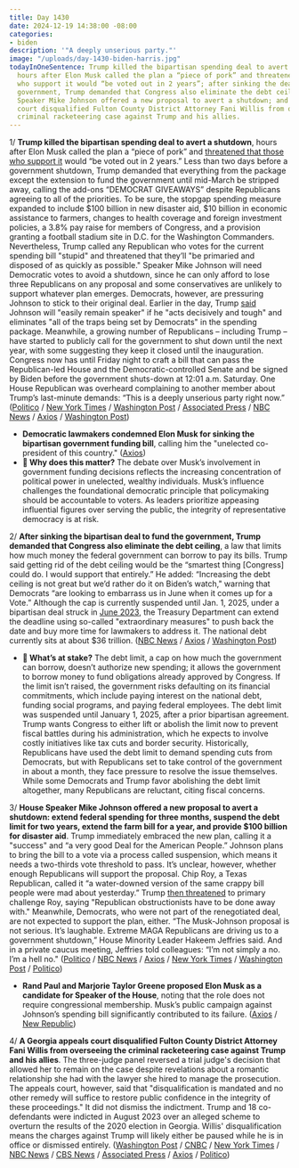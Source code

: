 ```yaml
---
title: Day 1430
date: 2024-12-19 14:38:00 -08:00
categories:
- biden
description: '"A deeply unserious party."'
image: "/uploads/day-1430-biden-harris.jpg"
todayInOneSentence: Trump killed the bipartisan spending deal to avert a shutdown,
  hours after Elon Musk called the plan a “piece of pork” and threatened that those
  who support it would “be voted out in 2 years”; after sinking the deal to fund the
  government, Trump demanded that Congress also eliminate the debt ceiling; House
  Speaker Mike Johnson offered a new proposal to avert a shutdown; and a Georgia appeals
  court disqualified Fulton County District Attorney Fani Willis from overseeing the
  criminal racketeering case against Trump and his allies.
---
```


1/ **Trump killed the bipartisan spending deal to avert a shutdown**, hours after Elon Musk called the plan a “piece of pork” and [threatened that those who support it](https://whatthefuckjusthappenedtoday.com/2024/12/18/day-1429/#3-elon-musk-directed-house-republica) would “be voted out in 2 years.” Less than two days before a government shutdown, Trump demanded that everything from the package except the extension to fund the government until mid-March be stripped away, calling the add-ons “DEMOCRAT GIVEAWAYS” despite Republicans agreeing to all of the priorities. To be sure, the stopgap spending measure expanded to include $100 billion in new disaster aid, $10 billion in economic assistance to farmers, changes to health coverage and foreign investment policies, a 3.8% pay raise for members of Congress, and a provision granting a football stadium site in D.C. for the Washington Commanders. Nevertheless, Trump called any Republican who votes for the current spending bill "stupid" and threatened that they’ll "be primaried and disposed of as quickly as possible." Speaker Mike Johnson will need Democratic votes to avoid a shutdown, since he can only afford to lose three Republicans on any proposal and some conservatives are unlikely to support whatever plan emerges. Democrats, however, are pressuring Johnson to stick to their original deal. Earlier in the day, Trump [said](https://www.foxnews.com/politics/trump-says-mike-johnson-easily-remain-speaker-he-acts-decisively-tough-spending-bill) Johnson will "easily remain speaker" if he "acts decisively and tough" and eliminates "all of the traps being set by Democrats" in the spending package. Meanwhile, a growing number of Republicans – including Trump – have started to publicly call for the government to shut down until the next year, with some suggesting they keep it closed until the inauguration. Congress now has until Friday night to craft a bill that can pass the Republican-led House and the Democratic-controlled Senate and be signed by Biden before the government shuts-down at 12:01 a.m. Saturday. One House Republican was overheard complaining to another member about Trump’s last-minute demands: “This is a deeply unserious party right now.” ([Politico](https://www.politico.com/live-updates/2024/12/19/congress/johnson-defers-to-trump-00195386) / [New York Times](https://www.nytimes.com/live/2024/12/19/us/trump-spending-government-shutdown) / [Washington Post](https://www.washingtonpost.com/politics/2024/12/19/trump-administration-transition/) / [Associated Press](https://apnews.com/live/budget-government-shutdown-congress-updates) / [NBC News](https://www.nbcnews.com/politics/congress/trump-opposes-funding-bill-pushing-government-closer-shutdown-rcna184745) / [Axios](https://www.axios.com/2024/12/18/fox-news-trump-johnson-spending-bill) / [Washington Post](https://www.washingtonpost.com/business/2024/12/18/government-shutdown-house-vote-cr/))

* **Democratic lawmakers condemned Elon Musk for sinking the bipartisan government funding bill**, calling him the "unelected co-president of this country." ([Axios](https://www.axios.com/2024/12/19/democrats-rage-at-unelected-co-president-elon-musk))
* **💭 Why does this matter?** The debate over Musk’s involvement in government funding decisions reflects the increasing concentration of political power in unelected, wealthy individuals. Musk’s influence challenges the foundational democratic principle that policymaking should be accountable to voters. As leaders prioritize appeasing influential figures over serving the public, the integrity of representative democracy is at risk.

2/ **After sinking the bipartisan deal to fund the government, Trump demanded that Congress also eliminate the debt ceiling**, a law that limits how much money the federal government can borrow to pay its bills. Trump said getting rid of the debt ceiling would be the “smartest thing [Congress] could do. I would support that entirely.” He added: “Increasing the debt ceiling is not great but we’d rather do it on Biden’s watch," warning that Democrats “are looking to embarrass us in June when it comes up for a Vote.” Although the cap is currently suspended until Jan. 1, 2025, under a bipartisan deal struck in [June 2023](https://whatthefuckjusthappenedtoday.com/2023/06/01/day-863/#1-a-group-of-republicans-threatened), the Treasury Department can extend the deadline using so-called "extraordinary measures" to push back the date and buy more time for lawmakers to address it. The national debt currently sits at about $36 trillion. ([NBC News](https://www.nbcnews.com/politics/donald-trump/trump-calls-abolishing-debt-ceiling-rcna184820) / [Axios](https://www.axios.com/2024/12/19/trump-debt-ceiling-government-shutdown) / [Washington Post](https://www.washingtonpost.com/business/2024/12/19/trump-debt-limit-shutdown/)) 

* **🧩 What’s at stake?** The debt limit, a cap on how much the government can borrow, doesn’t authorize new spending; it allows the government to borrow money to fund obligations already approved by Congress. If the limit isn’t raised, the government risks defaulting on its financial commitments, which include paying interest on the national debt, funding social programs, and paying federal employees. The debt limit was suspended until January 1, 2025, after a prior bipartisan agreement. Trump wants Congress to either lift or abolish the limit now to prevent fiscal battles during his administration, which he expects to involve costly initiatives like tax cuts and border security. Historically, Republicans have used the debt limit to demand spending cuts from Democrats, but with Republicans set to take control of the government in about a month, they face pressure to resolve the issue themselves. While some Democrats and Trump favor abolishing the debt limit altogether, many Republicans are reluctant, citing fiscal concerns.

3/ **House Speaker Mike Johnson offered a new proposal to avert a shutdown: extend federal spending for three months, suspend the debt limit for two years, extend the farm bill for a year, and provide $100 billion for disaster aid**. Trump immediately embraced the new plan, calling it a "success" and “a very good Deal for the American People.” Johnson plans to bring the bill to a vote via a process called suspension, which means it needs a two-thirds vote threshold to pass. It’s unclear, however, whether enough Republicans will support the proposal. Chip Roy, a Texas Republican, called it “a water-downed version of the same crappy bill people were mad about yesterday.” Trump [then threatened](https://thehill.com/homenews/campaign/5049317-donald-trump-chip-roy-primary-challenge-shutdown-talks/) to primary challenge Roy, saying "Republican obstructionists have to be done away with." Meanwhile, Democrats, who were not part of the renegotiated deal, are not expected to support the plan, either. “The Musk-Johnson proposal is not serious. It’s laughable. Extreme MAGA Republicans are driving us to a government shutdown,” House Minority Leader Hakeem Jeffries said. And in a private caucus meeting, Jeffries told colleagues: “I’m not simply a no. I’m a hell no." ([Politico](https://www.politico.com/live-updates/2024/12/19/congress/gop-strikes-a-new-spending-deal-00195410) / [NBC News](https://www.nbcnews.com/politics/congress/trumps-demands-leave-republicans-no-plan-government-shutdown-rcna184866) / [Axios](https://www.axios.com/2024/12/19/trump-government-shutdown-house-republicans) / [New York Times](https://www.nytimes.com/live/2024/12/19/us/trump-spending-government-shutdown) / [Washington Post](https://www.washingtonpost.com/politics/2024/12/19/trump-administration-transition/) / [Politico](https://www.politico.com/live-updates/2024/12/19/congress/house-democrats-government-funding-deal-00195436))

* **Rand Paul and Marjorie Taylor Greene proposed Elon Musk as a candidate for Speaker of the House**, noting that the role does not require congressional membership. Musk’s public campaign against Johnson’s spending bill significantly contributed to its failure. ([Axios](https://www.axios.com/2024/12/19/gop-senator-rand-paul-elon-musk-speaker-of-house) / [New Republic](https://newrepublic.com/post/189539/elon-musk-bullying-mike-johnson-government-shutdown))

4/ **A Georgia appeals court disqualified Fulton County District Attorney Fani Willis from overseeing the criminal racketeering case against Trump and his allies**. The three-judge panel reversed a trial judge's decision that allowed her to remain on the case despite revelations about a romantic relationship she had with the lawyer she hired to manage the prosecution. The appeals court, however, said that "disqualification is mandated and no other remedy will suffice to restore public confidence in the integrity of these proceedings." It did not dismiss the indictment. Trump and 18 co-defendants were indicted in August 2023 over an alleged scheme to overturn the results of the 2020 election in Georgia. Willis' disqualification means the charges against Trump will likely either be paused while he is in office or dismissed entirely. ([Washington Post](https://www.washingtonpost.com/politics/2024/12/19/fani-willis-disqualified-trump-georgia-case/) / [CNBC](https://www.cnbc.com/2024/12/19/trump-georgia-da-fani-willis-disqualified.html) / [New York Times](https://www.nytimes.com/2024/12/19/us/fani-willis-georgia-trump-case.html) / [NBC News](https://www.nbcnews.com/politics/donald-trump/appeals-court-disqualifies-fani-willis-trump-georgia-case-rcna184844) / [CBS News](https://www.cbsnews.com/news/fani-willis-removed-trump-fulton-county-georgia-appeals/) / [Associated Press](https://apnews.com/article/trump-fani-willis-georgia-election-indictment-removed-0aa6db3b7abed22eb08ed9323f687972) / [Axios](https://www.axios.com/2024/12/19/fani-willis-disqualified-trump-2020-case) / [Politico](https://www.politico.com/news/2024/12/19/fani-willis-is-disqualified-from-prosecuting-trump-election-case-appeals-court-rules-00195323))

